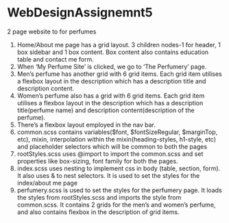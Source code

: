 # WebDesignAssignemnt5

2 page website to for perfumes
1. Home/About me page has a grid layout. 3 children nodes-1 for header, 1 box sidebar and 1 box content. Box content also contains education table and contact me form. 
2. When ‘My Perfume Site’ is clicked, we go to ‘The Perfumery’ page.
3. Men’s perfume has another grid with 6 grid items. Each grid item utilises a flexbox layout  in the description which has a description title and description content.
4. Women’s perfume also has a grid with 6 grid items. Each grid item utilises a flexbox layout  in the description which has a description title(perfume name) and description content(description of the perfume).
5. There’s a flexbox layout employed in the nav bar.
6. common.scss contains variables($font, $fontSizeRegular, $marginTop, etc), mixin, interpolation within the mixin(heading-styles, h1-style, etc) and placeholder selectors which will be common to both the pages 
7. rootStyles.scss uses @import to import the common.scss and set properties like box-sizing, font family for both the pages. 
8. index.scss uses nesting to implement css in body (table, section, form). It also uses & to nest selectors. It is used to set the styles for the index/about me page
9. perfumery.scss is used to set the styles for the perfumery page. It loads the styles from rootStyles.scss and imports the style from common.scss. It contains 2 grids for the men’s and women’s perfume, and also contains flexbox in the description of grid items. 

